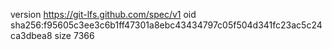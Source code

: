 version https://git-lfs.github.com/spec/v1
oid sha256:f95605c3ee3c6b1ff47301a8ebc43434797c05f504d341fc23ac5c24ca3dbea8
size 7366
